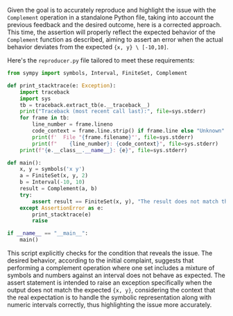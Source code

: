 Given the goal is to accurately reproduce and highlight the issue with the `Complement` operation in a standalone Python file, taking into account the previous feedback and the desired outcome, here is a corrected approach. This time, the assertion will properly reflect the expected behavior of the `Complement` function as described, aiming to assert an error when the actual behavior deviates from the expected `{x, y} \ [-10,10]`.

Here's the `reproducer.py` file tailored to meet these requirements:

```python
from sympy import symbols, Interval, FiniteSet, Complement

def print_stacktrace(e: Exception):
    import traceback
    import sys
    tb = traceback.extract_tb(e.__traceback__)
    print("Traceback (most recent call last):", file=sys.stderr)
    for frame in tb:
        line_number = frame.lineno
        code_context = frame.line.strip() if frame.line else "Unknown"
        print(f'  File "{frame.filename}"', file=sys.stderr)
        print(f"    {line_number}: {code_context}", file=sys.stderr)
    print(f"{e.__class__.__name__}: {e}", file=sys.stderr)

def main():
    x, y = symbols('x y')
    a = FiniteSet(x, y, 2)
    b = Interval(-10, 10)
    result = Complement(a, b)
    try:
        assert result == FiniteSet(x, y), "The result does not match the expected output when the issue is present."
    except AssertionError as e:
        print_stacktrace(e)
        raise

if __name__ == "__main__":
    main()
```

This script explicitly checks for the condition that reveals the issue. The desired behavior, according to the initial complaint, suggests that performing a complement operation where one set includes a mixture of symbols and numbers against an interval does not behave as expected. The assert statement is intended to raise an exception specifically when the output does not match the expected `{x, y}`, considering the context that the real expectation is to handle the symbolic representation along with numeric intervals correctly, thus highlighting the issue more accurately.